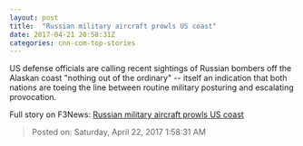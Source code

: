 ```yaml
---
layout: post
title:  "Russian military aircraft prowls US coast"
date: 2017-04-21 20:58:31Z
categories: cnn-com-top-stories
---
```


US defense officials are calling recent sightings of Russian bombers off the Alaskan coast "nothing out of the ordinary" -- itself an indication that both nations are toeing the line between routine military posturing and escalating provocation.


Full story on F3News: [Russian military aircraft prowls US coast](http://www.f3nws.com/n/zPsTeF)

> Posted on: Saturday, April 22, 2017 1:58:31 AM
